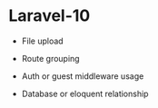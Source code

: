 # Laravel-10

*  File upload

*  Route grouping

*  Auth or guest middleware usage

* Database or eloquent relationship
